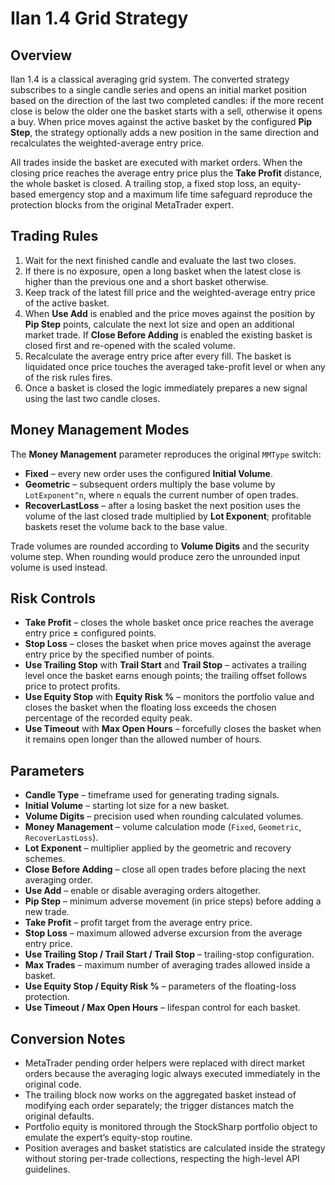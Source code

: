 # Ilan 1.4 Grid Strategy

## Overview
Ilan 1.4 is a classical averaging grid system. The converted strategy subscribes to a single candle series and opens an initial market position based on the direction of the last two completed candles: if the more recent close is below the older one the basket starts with a sell, otherwise it opens a buy. When price moves against the active basket by the configured **Pip Step**, the strategy optionally adds a new position in the same direction and recalculates the weighted-average entry price.

All trades inside the basket are executed with market orders. When the closing price reaches the average entry price plus the **Take Profit** distance, the whole basket is closed. A trailing stop, a fixed stop loss, an equity-based emergency stop and a maximum life time safeguard reproduce the protection blocks from the original MetaTrader expert.

## Trading Rules
1. Wait for the next finished candle and evaluate the last two closes.
2. If there is no exposure, open a long basket when the latest close is higher than the previous one and a short basket otherwise.
3. Keep track of the latest fill price and the weighted-average entry price of the active basket.
4. When **Use Add** is enabled and the price moves against the position by **Pip Step** points, calculate the next lot size and open an additional market trade. If **Close Before Adding** is enabled the existing basket is closed first and re-opened with the scaled volume.
5. Recalculate the average entry price after every fill. The basket is liquidated once price touches the averaged take-profit level or when any of the risk rules fires.
6. Once a basket is closed the logic immediately prepares a new signal using the last two candle closes.

## Money Management Modes
The **Money Management** parameter reproduces the original `MMType` switch:
- **Fixed** – every new order uses the configured **Initial Volume**.
- **Geometric** – subsequent orders multiply the base volume by `LotExponent^n`, where `n` equals the current number of open trades.
- **RecoverLastLoss** – after a losing basket the next position uses the volume of the last closed trade multiplied by **Lot Exponent**; profitable baskets reset the volume back to the base value.

Trade volumes are rounded according to **Volume Digits** and the security volume step. When rounding would produce zero the unrounded input volume is used instead.

## Risk Controls
- **Take Profit** – closes the whole basket once price reaches the average entry price ± configured points.
- **Stop Loss** – closes the basket when price moves against the average entry price by the specified number of points.
- **Use Trailing Stop** with **Trail Start** and **Trail Stop** – activates a trailing level once the basket earns enough points; the trailing offset follows price to protect profits.
- **Use Equity Stop** with **Equity Risk %** – monitors the portfolio value and closes the basket when the floating loss exceeds the chosen percentage of the recorded equity peak.
- **Use Timeout** with **Max Open Hours** – forcefully closes the basket when it remains open longer than the allowed number of hours.

## Parameters
- **Candle Type** – timeframe used for generating trading signals.
- **Initial Volume** – starting lot size for a new basket.
- **Volume Digits** – precision used when rounding calculated volumes.
- **Money Management** – volume calculation mode (`Fixed`, `Geometric`, `RecoverLastLoss`).
- **Lot Exponent** – multiplier applied by the geometric and recovery schemes.
- **Close Before Adding** – close all open trades before placing the next averaging order.
- **Use Add** – enable or disable averaging orders altogether.
- **Pip Step** – minimum adverse movement (in price steps) before adding a new trade.
- **Take Profit** – profit target from the average entry price.
- **Stop Loss** – maximum allowed adverse excursion from the average entry price.
- **Use Trailing Stop / Trail Start / Trail Stop** – trailing-stop configuration.
- **Max Trades** – maximum number of averaging trades allowed inside a basket.
- **Use Equity Stop / Equity Risk %** – parameters of the floating-loss protection.
- **Use Timeout / Max Open Hours** – lifespan control for each basket.

## Conversion Notes
- MetaTrader pending order helpers were replaced with direct market orders because the averaging logic always executed immediately in the original code.
- The trailing block now works on the aggregated basket instead of modifying each order separately; the trigger distances match the original defaults.
- Portfolio equity is monitored through the StockSharp portfolio object to emulate the expert’s equity-stop routine.
- Position averages and basket statistics are calculated inside the strategy without storing per-trade collections, respecting the high-level API guidelines.
